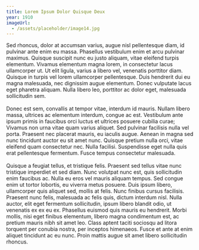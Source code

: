 ```yaml
---
title: Lorem Ipsum Dolor Quisque Deux
year: 1910
imageUrl:
  - /assets/placeholder/image14.jpg
---
```

<p>Sed rhoncus, dolor at accumsan varius, augue nisl pellentesque diam, id pulvinar ante enim eu massa. Phasellus vestibulum enim et arcu pulvinar maximus. Quisque suscipit nunc eu justo aliquam, vitae eleifend turpis elementum. Vivamus elementum magna lorem, in consectetur lacus ullamcorper ut. Ut elit ligula, varius a libero vel, venenatis porttitor diam. Quisque in turpis vel lorem ullamcorper pellentesque. Duis hendrerit dui eu magna malesuada, nec dignissim augue elementum. Donec vulputate lacus eget pharetra aliquam. Nulla libero leo, porttitor ac dolor eget, malesuada sollicitudin sem.<br><br>Donec est sem, convallis at tempor vitae, interdum id mauris. Nullam libero massa, ultrices ac elementum interdum, congue ac est. Vestibulum ante ipsum primis in faucibus orci luctus et ultrices posuere cubilia curae; Vivamus non urna vitae quam varius aliquet. Sed pulvinar facilisis nulla vel porta. Praesent nec placerat mauris, eu iaculis augue. Aenean in magna sed nunc tincidunt auctor eu sit amet nunc. Quisque pretium nulla orci, vitae eleifend quam consectetur nec. Nulla facilisi. Suspendisse eget nulla quis erat pellentesque fermentum. Fusce tempus consectetur malesuada.<br><br>Quisque a feugiat tellus, et tristique felis. Praesent sed tellus vitae nunc tristique imperdiet et sed diam. Nunc volutpat nunc est, quis sollicitudin enim faucibus ac. Nulla eu eros vel mauris aliquam tempus. Sed congue enim ut tortor lobortis, eu viverra metus posuere. Duis ipsum libero, ullamcorper quis aliquet sed, mollis at felis. Nunc finibus cursus facilisis. Praesent nunc felis, malesuada ac felis quis, dictum interdum nisl. Nulla auctor, elit eget fermentum sollicitudin, ipsum libero blandit odio, ut venenatis ex ex eu ex. Phasellus euismod quis mauris eu hendrerit. Morbi mollis, nisi eget finibus elementum, libero magna condimentum est, ac pretium mauris nibh sit amet leo. Class aptent taciti sociosqu ad litora torquent per conubia nostra, per inceptos himenaeos. Fusce et ante at enim aliquet tincidunt ac eu nunc. Proin mattis augue sit amet libero sollicitudin rhoncus.</p>